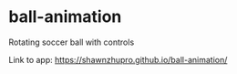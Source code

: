 # ball-animation
Rotating soccer ball with controls

Link to app: https://shawnzhupro.github.io/ball-animation/
